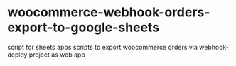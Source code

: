 # woocommerce-webhook-orders-export-to-google-sheets
script for sheets apps scripts to export woocommerce orders via webhook- deploy project as web app
